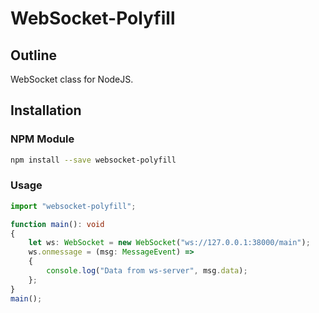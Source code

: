 # WebSocket-Polyfill
## Outline
WebSocket class for NodeJS.

## Installation
### NPM Module
```bash
npm install --save websocket-polyfill
```

### Usage
```typescript
import "websocket-polyfill";

function main(): void
{
    let ws: WebSocket = new WebSocket("ws://127.0.0.1:38000/main");
    ws.onmessage = (msg: MessageEvent) =>
    {
        console.log("Data from ws-server", msg.data);
    };
}
main();
```